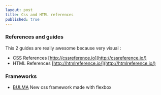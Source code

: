 ```yaml
---
layout: post
title: Css and HTML references
published: true
---
```


### References and guides

This 2 guides are really awesome because very visual : 

* CSS References [http://cssreference.io](http://cssreference.io/)
* HTML References [http://htmlreference.io/](http://htmlreference.io/)


### Frameworks 

* [BULMA](https://github.com/jgthms/bulma) New css framework made with flexbox